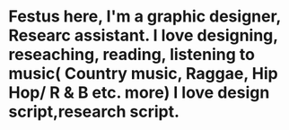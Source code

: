 # Festus here, I'm a graphic designer, Researc assistant. I love designing, reseaching, reading, listening to music( Country music, Raggae, Hip Hop/ R & B etc. more) I love design script,research script.
